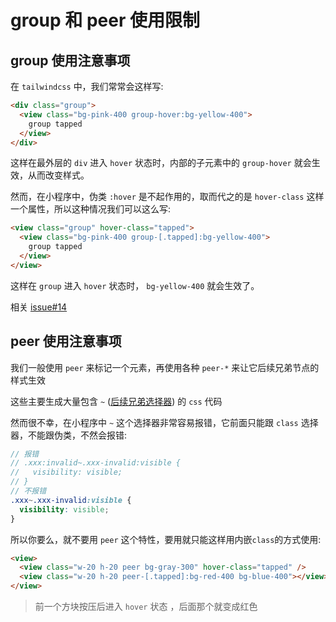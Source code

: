 # group 和 peer 使用限制

## group 使用注意事项

在 `tailwindcss` 中，我们常常会这样写:

```html
<div class="group">
  <view class="bg-pink-400 group-hover:bg-yellow-400">
    group tapped
  </view>
</div>
```

这样在最外层的 `div` 进入 `hover` 状态时，内部的子元素中的 `group-hover` 就会生效，从而改变样式。

然而，在小程序中，伪类 `:hover` 是不起作用的，取而代之的是 `hover-class` 这样一个属性，所以这种情况我们可以这么写:

```html
<view class="group" hover-class="tapped">
  <view class="bg-pink-400 group-[.tapped]:bg-yellow-400">
    group tapped
  </view>
</view>
```

这样在 `group` 进入 `hover` 状态时， `bg-yellow-400` 就会生效了。

相关 [issue#14](https://github.com/sonofmagic/uni-app-vite-vue3-tailwind-vscode-template/issues/14)

## peer 使用注意事项

我们一般使用 `peer` 来标记一个元素，再使用各种 `peer-*` 来让它后续兄弟节点的样式生效

这些主要生成大量包含 `~` ([后续兄弟选择器](https://developer.mozilla.org/zh-CN/docs/Web/CSS/Subsequent-sibling_combinator)) 的 `css` 代码

然而很不幸，在小程序中 `~` 这个选择器非常容易报错，它前面只能跟 `class` 选择器，不能跟伪类，不然会报错:

```scss
// 报错
// .xxx:invalid~.xxx-invalid:visible {
//   visibility: visible;
// }
// 不报错
.xxx~.xxx-invalid:visible {
  visibility: visible;
}
```

所以你要么，就不要用 `peer` 这个特性，要用就只能这样用内嵌`class`的方式使用:

```html
<view>
  <view class="w-20 h-20 peer bg-gray-300" hover-class="tapped" />
  <view class="w-20 h-20 peer-[.tapped]:bg-red-400 bg-blue-400"></view>
</view>
```

> 前一个方块按压后进入 `hover` 状态 ，后面那个就变成红色
